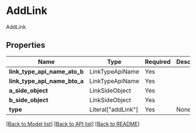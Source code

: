 # AddLink

AddLink

## Properties
| Name | Type | Required | Description |
| ------------ | ------------- | ------------- | ------------- |
**link_type_api_name_ato_b** | LinkTypeApiName | Yes |  |
**link_type_api_name_bto_a** | LinkTypeApiName | Yes |  |
**a_side_object** | LinkSideObject | Yes |  |
**b_side_object** | LinkSideObject | Yes |  |
**type** | Literal["addLink"] | Yes | None |


[[Back to Model list]](../../../README.md#models-v2-link) [[Back to API list]](../../../README.md#documentation-for-api-endpoints) [[Back to README]](../../../README.md)
